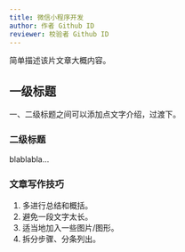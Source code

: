 ```yaml
---
title: 微信小程序开发
author: 作者 Github ID
reviewer: 校验者 Github ID
---
```


简单描述该片文章大概内容。

<!--more-->

## 一级标题

一、二级标题之间可以添加点文字介绍，过渡下。

### 二级标题

blablabla...

### 文章写作技巧
1. 多进行总结和概括。
2. 避免一段文字太长。
3. 适当地加入一些图片/图形。
4. 拆分步骤、分条列出。
